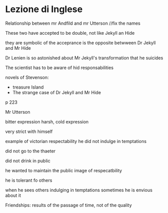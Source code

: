 # Lezione di Inglese

Relationship between mr Andfild and mr Utterson //fix the names

These two have accepted to be double, not like Jekyll an Hide

they are symbolic of the acceprance 
is the opposite betwween Dr Jekyll and Mr Hide

Dr Lenien is so astonished about Mr Jekyll's transformation that he suicides

The scientist has to be aware of hid responsabilities


novels of Stevenson:
* treasure Island
* The strange case of Dr Jekyll and Mr Hide

p 223

Mr Utterson

bitter expression
harsh, cold expression

very strict with himself

example of victorian respectability
he did not indulge in temptations


did not go to the thaeter 

did not drink in public

he wanted to maintain the public image of respecatbility

he is tolerant fo others


when he sees others indulging in temptations sometimes he is envious about it


Friendships: results of the passage of time, not of the quality 
<!--stackedit_data:
eyJoaXN0b3J5IjpbNTM4Nzg1NjIsLTQxNjQ1MTEwOSwtMTI1OD
g5MDcyNSwtMjA1MTUxODY1LDExOTI3Mjk0ODMsMjQ3NTExNTA1
LDEyMjU4NDQ5ODJdfQ==
-->